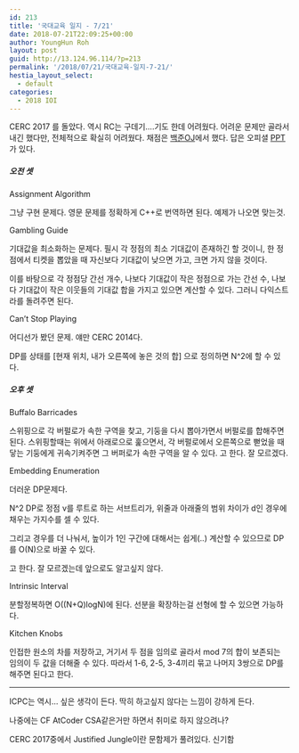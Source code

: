 ```yaml
---
id: 213
title: '국대교육 일지 - 7/21'
date: 2018-07-21T22:09:25+00:00
author: YoungHun Roh
layout: post
guid: http://13.124.96.114/?p=213
permalink: '/2018/07/21/국대교육-일지-7-21/'
hestia_layout_select:
  - default
categories:
  - 2018 IOI
---
```

CERC 2017 를 돌았다. 역시 RC는 구데기&#8230;.기도 한데 어려웠다. 어려운 문제만 골라서 내긴 했다만, 전체적으로 확실히 어려웠다. 채점은 [백준OJ](https://www.acmicpc.net/category/detail/1808)에서 했다. 답은 오피셜 [PPT](http://cerc.hsin.hr/tasks/cerc2017_presentation.pdf)가 있다.

##### 오전 셋

Assignment Algorithm

그냥 구현 문제다. 영문 문제를 정확하게 C++로 번역하면 된다. 예제가 나오면 맞는것.

Gambling Guide

기대값을 최소화하는 문제다. 필시 각 정점의 최소 기대값이 존재하긴 할 것이니, 한 정점에서 티켓을 뽑았을 때 자신보다 기대값이 낮으면 가고, 크면 가지 않을 것이다.
  
이를 바탕으로 각 정점당 간선 개수, 나보다 기대값이 작은 정점으로 가는 간선 수, 나보다 기대값이 작은 이웃들의 기대값 합을 가지고 있으면 계산할 수 있다. 그러니 다익스트라를 돌려주면 된다.

Can&#8217;t Stop Playing

어디선가 봤던 문제. 얘만 CERC 2014다.
  
DP를 상태를 [현재 위치, 내가 오른쪽에 놓은 것의 합] 으로 정의하면 N^2에 할 수 있다.

##### 오후 셋

Buffalo Barricades

스위핑으로 각 버펄로가 속한 구역을 찾고, 기둥을 다시 뽑아가면서 버펄로를 합해주면 된다. 스위핑할때는 위에서 아래로으로 훑으면서, 각 버펄로에서 오른쪽으로 뻗었을 때 닿는 기둥에게 귀속기켜주면 그 버퍼로가 속한 구역을 알 수 있다. 고 한다. 잘 모르겠다.

Embedding Enumeration

더러운 DP문제다.
  
N^2 DP로 정점 v를 루트로 하는 서브트리가, 위줄과 아래줄의 범위 차이가 d인 경우에 채우는 가지수를 셀 수 있다.
  
그리고 경우를 더 나눠서, 높이가 1인 구간에 대해서는 쉽게(..) 계산할 수 있으므로 DP를 O(N)으로 바꿀 수 있다.
  
고 한다. 잘 모르겠는데 앞으로도 알고싶지 않다.

Intrinsic Interval

분할정복하면 O((N+Q)logN)에 된다. 선분을 확장하는걸 선형에 할 수 있으면 가능하다.

Kitchen Knobs

인접한 원소의 차를 저장하고, 거기서 두 점을 임의로 골라서 mod 7의 합이 보존되는 임의이 두 값을 더해줄 수 있다. 따라서 1-6, 2-5, 3-4끼리 묶고 나머지 3쌍으로 DP를 해주면 된다고 한다.

* * *

ICPC는 역시&#8230; 싶은 생각이 든다. 딱히 하고싶지 않다는 느낌이 강하게 든다.

나중에는 CF AtCoder CSA같은거만 하면서 취미로 하지 않으려나?

CERC 2017중에서 Justified Jungle이란 문함제가 풀려있다. 신기함